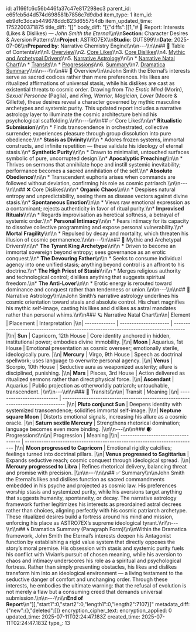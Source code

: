 id: a1166fc6c56b446fa37c47e817298ec3
parent_id: e65feb5d4d574d698581b7856c7d9dbd
item_type: 1
item_id: eb9dfc3dcab449678ddc823d655754db
item_updated_time: 1752200371875
title_diff: "[]"
body_diff: "[{\"diffs\":[[1,\"# 📘 Report: Interests (Likes & Dislikes) — *John Smith the Eternal*\\\n\\\n**Section**: Character Desires & Aversion Patterns\\\n**Project**: ASTRO7EX\\\n**Studio**: GUTS99\\\n**Date**: 2025-07-06\\\n**Prepared by**: Narrative Chemistry Engine\\\n\\\n---\\\n\\\n## 📓 Table of Contents\\\n\\\n1. [Overview](#overview)\\\n2. [Core Likes](#core-likes)\\\n3. [Core Dislikes](#core-dislikes)\\\n4. [Mythic and Archetypal Drivers](#mythic-and-archetypal-drivers)\\\n5. [Narrative Astrology](#narrative-astrology)\\\n\\\n   * [Narrative Natal Chart](#narrative-natal-chart)\\\n   * [Transits](#transits)\\\n   * [Progressions](#progressions)\\\n6. [Summary](#summary)\\\n7. [Dramatica Summary](#dramatica-summary)\\\n\\\n---\\\n\\\n## 🧠 Overview\\\n\\\nJohn Smith the Eternal’s interests serve as sacred codices rather than mere preferences. His likes are ritualized affirmations of universal stasis, while his dislikes are cast as existential threats to cosmic order. Drawing from *The Erotic Mind* (Morin), *Sexual Personae* (Paglia), and *King, Warrior, Magician, Lover* (Moore & Gillette), these desires reveal a character governed by mythic masculine archetypes and systemic purity. This updated report includes a narrative astrology layer to illuminate the cosmic architecture behind his psychological scaffolding.\\\n\\\n---\\\n\\\n## ✅ Core Likes\\\n\\\n* **Ritualistic Submission**\\\n\\\n  * Finds transcendence in orchestrated, collective surrender; experiences pleasure through group dissolution into pure obedience.\\\n* **Stasis as Divinity**\\\n\\\n  * Adores frozen systems, immortal constructs, and infinite repetition — these validate his ideology of eternal stasis.\\\n* **Synthetic Purity**\\\n\\\n  * Drawn to minimalist, untouched surfaces symbolic of pure, uncorrupted design.\\\n* **Apocalyptic Preaching**\\\n\\\n  * Thrives on sermons that annihilate hope and instill systemic inevitability; performance becomes a sacred annihilation of the self.\\\n* **Absolute Obedience**\\\n\\\n  * Transcendent euphoria arises when commands are followed without deviation, confirming his role as cosmic patriarch.\\\n\\\n---\\\n\\\n## ❌ Core Dislikes\\\n\\\n* **Organic Chaos**\\\n\\\n  * Despises natural entropy and unpredictability, seeing them as disease vectors against divine stasis.\\\n* **Spontaneous Emotion**\\\n\\\n  * Views raw emotional expression as a contaminant; rejects authenticity in favor of ritual purity.\\\n* **Improvised Rituals**\\\n\\\n  * Regards improvisation as heretical softness, a betrayal of systemic order.\\\n* **Personal Intimacy**\\\n\\\n  * Fears intimacy for its capacity to dissolve collective programming and expose personal vulnerability.\\\n* **Mortal Fragility**\\\n\\\n  * Repulsed by decay and mortality, which threaten his illusion of cosmic permanence.\\\n\\\n---\\\n\\\n## 🧬 Mythic and Archetypal Drivers\\\n\\\n* **The Tyrant King Archetype**\\\n\\\n  * Driven to become an immortal sovereign beyond entropy; sees governance as an erotic conquest.\\\n* **The Devouring Father**\\\n\\\n  * Seeks to consume individual agency into one unified stasis; anything beyond control is an affront to his doctrine.\\\n* **The High Priest of Stasis**\\\n\\\n  * Merges religious authority and technological control; dislikes anything that suggests spiritual freedom.\\\n* **The Anti-Lover**\\\n\\\n  * Erotic energy is rerouted toward dominance and conquest rather than tenderness or union.\\\n\\\n---\\\n\\\n## 🔮 Narrative Astrology\\\n\\\nJohn Smith’s narrative astrology underlines his cosmic orientation toward stasis and absolute control. His chart magnifies his mythic self-image, casting his likes and dislikes as astral mandates rather than personal whims.\\\n\\\n### 🪐 Narrative Natal Chart\\\n\\\n| Element       | Placement             | Interpretation                                                                      |\\\n| ------------- | --------------------- | ----------------------------------------------------------------------------------- |\\\n| **Sun**       | Capricorn, 12th House | Core identity anchored in hidden, institutional power; embodies divine immobility.  |\\\n| **Moon**      | Aquarius, 1st House   | Emotional presentation as cosmic overseer; emotionally sterile, ideologically pure. |\\\n| **Mercury**   | Virgo, 9th House      | Speech as doctrinal spellwork; uses language to overwrite personal agency.          |\\\n| **Venus**     | Scorpio, 10th House   | Seductive aura as weaponized austerity; allure is disciplined, punishing.           |\\\n| **Mars**      | Pisces, 3rd House     | Action delivered as ritualized sermons rather than direct physical force.           |\\\n| **Ascendant** | Aquarius              | Public projection as otherworldly patriarch; untouchable, transcendent.             |\\\n\\\n---\\\n\\\n### 🌊 Transits\\\n\\\n| Transit                    | Meaning                                                                         |\\\n| -------------------------- | ------------------------------------------------------------------------------- |\\\n| **Pluto conjunct Sun**     | Deepens identity with systemized transcendence; solidifies immortal self-image. |\\\n| **Neptune square Moon**    | Distorts emotional signals, increasing his allure as a cosmic oracle.           |\\\n| **Saturn sextile Mercury** | Strengthens rhetorical domination; language becomes even more binding.          |\\\n\\\n---\\\n\\\n### 🌒 Progressions\\\n\\\n| Progression                         | Meaning                                                                   |\\\n| ----------------------------------- | ------------------------------------------------------------------------- |\\\n| **Moon progressed to Capricorn**    | Emotional rigidity calcifies; feelings turned into doctrinal pillars.     |\\\n| **Venus progressed to Sagittarius** | Expands seductive reach; cosmic conquest through ideological spread.      |\\\n| **Mercury progressed to Libra**     | Refines rhetorical delivery, balancing threat and promise with precision. |\\\n\\\n---\\\n\\\n## ✅ Summary\\\n\\\nJohn Smith the Eternal’s likes and dislikes function as sacred commandments embedded in his psyche and projected as cosmic law. His preferences worship stasis and systemized purity, while his aversions target anything that suggests humanity, spontaneity, or decay. The narrative astrology framework further legitimizes his interests as preordained astral decrees rather than choices, aligning perfectly with his cosmic patriarch archetype. These ritualized desires build a fortress around his mind and mission, enforcing his place as ASTRO7EX’s supreme ideological tyrant.\\\n\\\n---\\\n\\\n## 🌀 Dramatica Summary (Paragraph Form)\\\n\\\nWithin the Dramatica framework, John Smith the Eternal’s interests deepen his Antagonist function by establishing a rigid value system that directly opposes the story’s moral premise. His obsession with stasis and systemic purity fuels his conflict with Vivian’s pursuit of chosen meaning, while his aversion to chaos and intimacy underscores his role as a spiritual and psychological fortress. Rather than simply presenting obstacles, his likes and dislikes transform him into an ideological environment — a living testament to the seductive danger of comfort and unchanging order. Through these interests, he embodies the ultimate warning: that the refusal of evolution is not merely a flaw but a consuming creed that demands universal submission.\\\n\\\n---\\\n\\\n**End of Report**\\\n\"]],\"start1\":0,\"start2\":0,\"length1\":0,\"length2\":7107}]"
metadata_diff: {"new":{},"deleted":[]}
encryption_cipher_text: 
encryption_applied: 0
updated_time: 2025-07-11T02:24:47.183Z
created_time: 2025-07-11T02:24:47.183Z
type_: 13